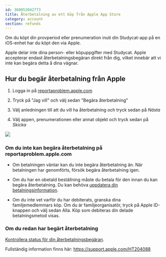 ```yaml
---
id: 360052042773
title: Återbetalning av ett köp från Apple App Store
category: account
section: refunds
---
```

Om du köpt din provperiod eller prenumeration inuti din Studycat-app på en iOS-enhet har du köpt den via Apple.

Apple delar inte dina person- eller köpuppgifter med Studycat. Apple accepterar endast återbetalningsbegäran direkt från dig, vilket innebär att vi inte kan begära detta å dina vägnar.

## Hur du begär återbetalning från Apple

1. Logga in på [reportaproblem.apple.com](https://reportaproblem.apple.com/)

2. Tryck på "Jag vill" och välj sedan "Begära återbetalning"

3. Välj anledningen till att du vill ha återbetalning och tryck sedan på _Nästa_

4. Välj appen, prenumerationen eller annat objekt och tryck sedan på _Skicka_

​![](/attachments/token/EIRFxjZzzik6OVcPJeEE4MFaP/?name=ios14-iphone-12-pro-safari-report-a-problem.png)​

### Om du inte kan begära återbetalning på reportaproblem.apple.com

- Om betalningen väntar kan du inte begära återbetalning än. När betalningen har genomförts, försök begära återbetalning igen.

- Om du har en obetald beställning måste du betala för den innan du kan begära återbetalning. Du kan behöva [uppdatera din betalningsinformation](https://support.apple.com/kb/HT201266).

- Om du inte vet varför du har debiterats, granska dina familjemedlemmars köp. Om du är familjeorganisatör, tryck på Apple ID-knappen och välj sedan Alla. Köp som debiteras din delade betalningsmetod visas.

### Om du redan har begärt återbetalning

[Kontrollera status för din återbetalningsbegäran](https://support.apple.com/kb/HT210904).

Fullständig information finns här: <https://support.apple.com/HT204088>
```